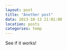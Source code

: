 ```yaml
---
layout: post
title: "Another post"
data: 2013-10-13 21:01:00
location: posts
categories: temp
---
```


See if it works!
